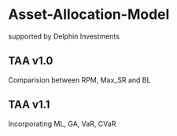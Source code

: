 # Asset-Allocation-Model
supported by Delphin Investments
## TAA v1.0
Comparision between RPM, Max_SR and BL
## TAA v1.1
Incorporating ML, GA, VaR, CVaR
